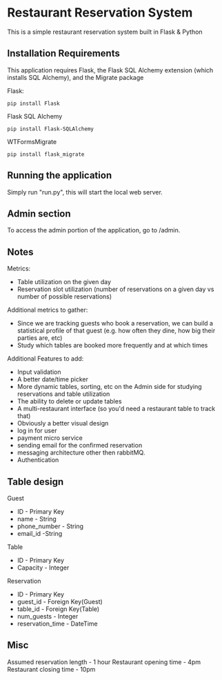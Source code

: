 # Restaurant Reservation System

This is a simple restaurant reservation system built in Flask & Python

## Installation Requirements
This application requires Flask, the Flask SQL Alchemy extension (which installs SQL Alchemy), and the Migrate package

Flask:
```
pip install Flask
```

Flask SQL Alchemy
```
pip install Flask-SQLAlchemy
```

WTFormsMigrate
```
pip install flask_migrate
```

## Running the application
Simply run "run.py", this will start the local web server.

## Admin section
To access the admin portion of the application, go to /admin.

## Notes
Metrics:
* Table utilization on the given day
* Reservation slot utilization (number of reservations on a given day vs number of possible reservations)

Additional metrics to gather:
* Since we are tracking guests who book a reservation, we can build a statistical profile of that guest (e.g. how often they dine, how big their parties are, etc)
* Study which tables are booked more frequently and at which times

Additional Features to add:
* Input validation
* A better date/time picker
* More dynamic tables, sorting, etc on the Admin side for studying reservations and table utilization
* The ability to delete or update tables
* A multi-restaurant interface (so you'd need a restaurant table to track that)
* Obviously a better visual design
* log in for user
* payment micro service
* sending email for the confirmed reservation
* messaging architecture other then rabbitMQ.
* Authentication 



## Table design
Guest
* ID - Primary Key
* name - String
* phone_number - String
* email_id -String

Table
* ID - Primary Key
* Capacity - Integer

Reservation
* ID - Primary Key
* guest_id - Foreign Key(Guest)
* table_id - Foreign Key(Table)
* num_guests - Integer
* reservation_time - DateTime

## Misc
Assumed reservation length - 1 hour 
Restaurant opening time - 4pm
Restaurant closing time - 10pm 
